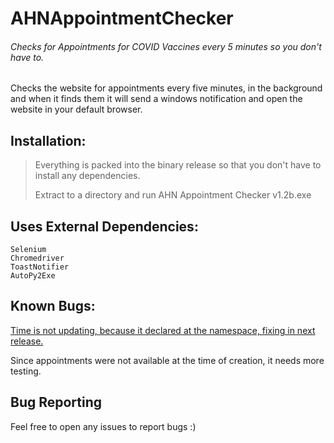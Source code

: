 # AHNAppointmentChecker
###### Checks for Appointments for COVID Vaccines every 5 minutes so you don't have to.


Checks the website for appointments every five minutes, in the background
and when it finds them it will send a windows notification and open the website in your default browser.


## Installation:
> Everything is packed into the binary release so that you don't have to install any dependencies.
> 
> Extract to a directory and run AHN Appointment Checker v1.2b.exe


## Uses External Dependencies:
```
Selenium
Chromedriver
ToastNotifier
AutoPy2Exe
```


## Known Bugs:

[Time is not updating, because it declared at the namespace, fixing in next release.](https://github.com/sleepymountain/AHNAppointmentChecker/issues/1)


Since appointments were not available at the time of creation, it needs more testing.

## Bug Reporting
Feel free to open any issues to report bugs :)
